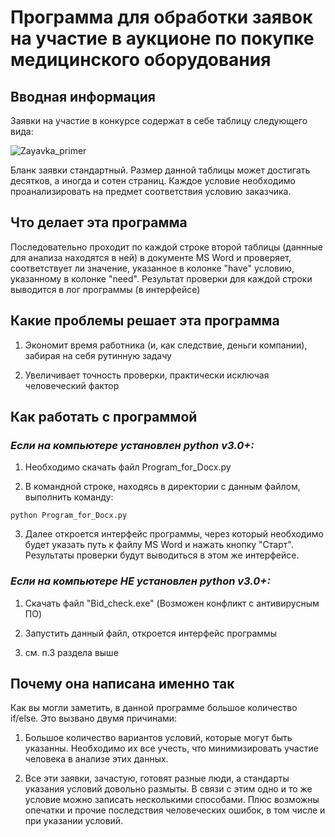 # **Программа для обработки заявок на участие в аукционе по покупке медицинского оборудования**

## **Вводная информация**
Заявки на участие в конкурсе содержат в себе таблицу следующего вида:

![Zayavka_primer](https://user-images.githubusercontent.com/76068005/109053465-c9ce4f80-76ed-11eb-97c6-826ec47ff97b.png "Пример нужной нам таблицы в заявке")

Бланк заявки стандартный. Размер данной таблицы может достигать десятков, а иногда и сотен страниц. Каждое условие необходимо проанализировать на предмет соответствия условию заказчика.

## **Что делает эта программа**
Последовательно проходит по каждой строке второй таблицы (даннные для анализа находятся в ней) в документе MS Word и проверяет, соответствует ли значение, указанное в колонке "have" условию, указанному в колонке "need". Результат проверки для каждой строки выводится в лог программы (в интерфейсе)

## **Какие проблемы решает эта программа**
1) Экономит время работника (и, как следствие, деньги компании), забирая на себя рутинную задачу

2) Увеличивает точность проверки, практически исключая человеческий фактор

## **Как работать с программой**

### *Если на компьютере установлен python v3.0+:*

1) Необходимо скачать файл Program_for_Docx.py

2) В командной строке, находясь в директории с данным файлом, выполнить команду:
```
python Program_for_Docx.py
```
3) Далее откроется интерфейс программы, через который необходимо будет указать путь к файлу MS Word и нажать кнопку "Старт". Результаты проверки будут выводиться в этом же интерфейсе.

### *Если на компьютере **НЕ** установлен python v3.0+:*

1) Скачать файл "Bid_check.exe" (Возможен конфликт с антивирусным ПО)

2) Запустить данный файл, откроется интерфейс программы

3) см. п.3 раздела выше

## Почему она написана именно так

Как вы могли заметить, в данной программе большое количество if/else. Это вызвано двумя причинами:

1) Большое количество вариантов условий, которые могут быть указанны. Необходимо их все учесть, что минимизировать участие человека в анализе этих данных.

2) Все эти заявки, зачастую, готовят разные люди, а стандарты указания условий довольно размыты. В связи с этим одно и то же условие можно записать несколькими способами. Плюс возможны опечатки и прочие последствия человеческих ошибок, в том числе и при указании условий.
